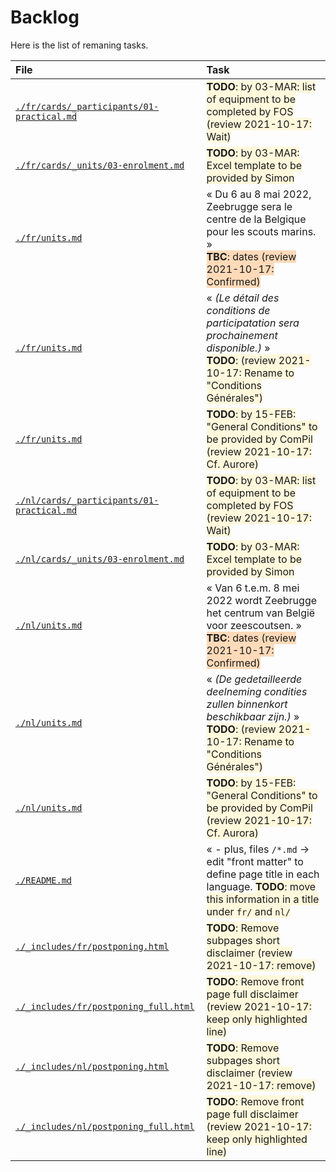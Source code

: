 Backlog
=======

Here is the list of remaning tasks.

<!-- START -->
| File | Task |
|:---- |:---- |
| [`./fr/cards/_participants/01-practical.md`](./fr/cards/_participants/01-practical.md) | <span style="background-color:cornsilk">**TODO**: by 03-MAR: list of equipment to be completed by FOS (review 2021-10-17: Wait)</span> |
| [`./fr/cards/_units/03-enrolment.md`](./fr/cards/_units/03-enrolment.md) | <span style="background-color:cornsilk">**TODO**: by 03-MAR: Excel template to be provided by Simon</span> |
| [`./fr/units.md`](./fr/units.md) | « Du 6 au 8 mai 2022, Zeebrugge sera le centre de la Belgique pour les scouts marins.  »<br><span style="background-color:peachpuff">**TBC**: dates (review 2021-10-17: Confirmed)</span> |
| [`./fr/units.md`](./fr/units.md) | « _(Le détail des conditions de participatation sera prochainement disponible.)_  »<br><span style="background-color:cornsilk">**TODO**: (review 2021-10-17: Rename to "Conditions Générales")</span> |
| [`./fr/units.md`](./fr/units.md) | <span style="background-color:cornsilk">**TODO**: by 15-FEB: "General Conditions" to be provided by ComPil (review 2021-10-17: Cf. Aurore)</span> |
| [`./nl/cards/_participants/01-practical.md`](./nl/cards/_participants/01-practical.md) | <span style="background-color:cornsilk">**TODO**: by 03-MAR: list of equipment to be completed by FOS (review 2021-10-17: Wait)</span> |
| [`./nl/cards/_units/03-enrolment.md`](./nl/cards/_units/03-enrolment.md) | <span style="background-color:cornsilk">**TODO**: by 03-MAR: Excel template to be provided by Simon</span> |
| [`./nl/units.md`](./nl/units.md) | « Van 6 t.e.m. 8 mei 2022 wordt Zeebrugge het centrum van België voor zeescoutsen.  »<br><span style="background-color:peachpuff">**TBC**: dates (review 2021-10-17: Confirmed)</span> |
| [`./nl/units.md`](./nl/units.md) | « _(De gedetailleerde deelneming condities zullen binnenkort beschikbaar zijn.)_  »<br><span style="background-color:cornsilk">**TODO**: (review 2021-10-17: Rename to "Conditions Générales")</span> |
| [`./nl/units.md`](./nl/units.md) | <span style="background-color:cornsilk">**TODO**: by 15-FEB: "General Conditions" to be provided by ComPil (review 2021-10-17: Cf. Aurora)</span> |
| [`./README.md`](./README.md) | « - plus, files `/*.md` &rarr; edit "front matter" to define page title in each language. <span style="background-color:cornsilk">**TODO**: move this information in a title under `fr/` and `nl/`</span> |
| [`./_includes/fr/postponing.html`](./_includes/fr/postponing.html) | <span style="background-color:cornsilk">**TODO**: Remove subpages short disclaimer (review 2021-10-17: remove)</span> |
| [`./_includes/fr/postponing_full.html`](./_includes/fr/postponing_full.html) | <span style="background-color:cornsilk">**TODO**: Remove front page full disclaimer (review 2021-10-17: keep only highlighted line)</span> |
| [`./_includes/nl/postponing.html`](./_includes/nl/postponing.html) | <span style="background-color:cornsilk">**TODO**: Remove subpages short disclaimer (review 2021-10-17: remove)</span> |
| [`./_includes/nl/postponing_full.html`](./_includes/nl/postponing_full.html) | <span style="background-color:cornsilk">**TODO**: Remove front page full disclaimer (review 2021-10-17: keep only highlighted line)</span> |
